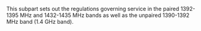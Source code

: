 This subpart sets out the regulations governing service in the paired 1392-1395 MHz and 1432-1435 MHz bands as well as the unpaired 1390-1392 MHz band (1.4 GHz band).

